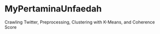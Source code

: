 # MyPertaminaUnfaedah
Crawling Twitter, Preprocessing, Clustering with K-Means, and Coherence Score
